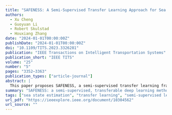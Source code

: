 ```yaml
---
title: "SAFENESS: A Semi-Supervised Transfer Learning Approach for Sea State Estimation Using Ship Motion Data"
authors:
  - Xu Cheng
  - Guoyuan Li
  - Robert Skulstad
  - Houxiang Zhang
date: "2024-01-01T00:00:00Z"
publishDate: "2024-01-01T00:00:00Z"
doi: "10.1109/TITS.2023.3326281"
publication: "IEEE Transactions on Intelligent Transportation Systems"
publication_short: "IEEE TITS"
volume: "25"
number: "5"
pages: "3352–3363"
publication_types: ["article-journal"]
abstract: |
  This paper proposes SAFENESS, a semi-supervised transfer learning framework for sea state estimation using ship motion data. By combining labeled and unlabeled datasets from multiple sources, the model improves generalizability across different vessels and environmental conditions. The approach leverages deep feature extraction and domain adaptation to enable robust, real-time sea state prediction in intelligent maritime systems.
summary: "SAFENESS: a semi-supervised, transferable deep learning method for sea state estimation based on ship motion data, published in IEEE TITS."
tags: ["sea state estimation", "transfer learning", "semi-supervised learning", "ship motion data", "intelligent transportation"]
url_pdf: "https://ieeexplore.ieee.org/document/10304562"
url_source: ""
---
```

